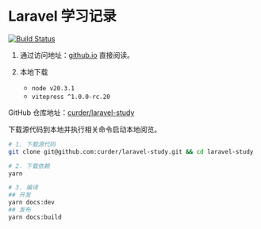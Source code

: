 # Laravel 学习记录

[![Build Status](https://github.com/curder/laravel-study/actions/workflows/build-docs.yml/badge.svg)](https://github.com/curder/laravel-study/actions?query=build-docs%3Amaster)

1. 通过访问地址：[github.io](https://curder.github.io/laravel-study/) 直接阅读。

2. 本地下载

   - `node v20.3.1`
   - `vitepress ^1.0.0-rc.20`

GitHub 仓库地址：[curder/laravel-study](https://www.github.com/curder/laravel-study)

下载源代码到本地并执行相关命令启动本地阅览。

```bash
# 1. 下载源代码
git clone git@github.com:curder/laravel-study.git && cd laravel-study

# 2. 下载依赖
yarn

# 3. 编译
## 开发
yarn docs:dev
## 发布
yarn docs:build
```
